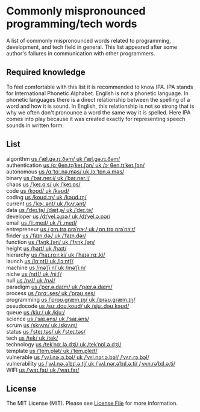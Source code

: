 # Commonly mispronounced programming/tech words

A list of commonly mispronounced words related to programming, development, and tech field in general. This list
appeared after some author's failures in communication with other programmers.

## Required knowledge

To feel comfortable with this list it is recommended to know IPA. IPA stands for International Phonetic Alphabet.
English is not a phonetic language. In phonetic languages there is a direct relationship between the spelling of a word
and how it is sound. In English, this relationship is not so strong that is why we often don't pronounce a word the same
way it is spelled. Here IPA comes into play because it was created exactly for representing speech sounds in written form.


## List

algorithm [us /ˈæl.ɡə.rɪ.ðəm/ uk /ˈæl.ɡə.rɪ.ðəm/](https://dictionary.cambridge.org/us/dictionary/english/algorithm)  
authentication [us /ɑːˌθen.t̬əˈkeɪ.ʃən/ uk /ɔːˌθen.tɪˈkeɪ.ʃən/](https://dictionary.cambridge.org/us/dictionary/english/authentication)  
autonomous [us /ɑːˈtɑː.nə.məs/ uk /ɔːˈtɒn.ə.məs/](https://dictionary.cambridge.org/us/dictionary/english/autonomous)  
binary [us /ˈbaɪ.ner.i/ uk /ˈbaɪ.nər.i/](https://dictionary.cambridge.org/us/dictionary/english/binary)  
chaos [us /ˈkeɪ.ɑːs/ uk /ˈkeɪ.ɒs/](https://dictionary.cambridge.org/us/dictionary/english/chaos)  
code [us /koʊd/ uk /kəʊd/](https://dictionary.cambridge.org/us/dictionary/english/code)  
coding [us /koʊd.ɪŋ/ uk /kəʊd.ɪŋ/](https://dictionary.cambridge.org/dictionary/english/coding)  
current [us /ˈkɝː.ənt/ uk /ˈkʌr.ənt/](https://dictionary.cambridge.org/us/dictionary/english/current)  
data [us /ˈdeɪ.t̬ə/ /dæt̬.ə/ uk /ˈdeɪ.tə/](https://dictionary.cambridge.org/us/dictionary/english/data )  
developer [us /dɪˈvel.ə.pɚ/ uk /dɪˈvel.ə.pər/](https://dictionary.cambridge.org/us/dictionary/english/developer)  
email [us /ˈiː.meɪl/ uk /ˈiː.meɪl/](https://dictionary.cambridge.org/us/dictionary/english/email)  
entrepreneur [us /ˌɑːn.trə.prəˈnɝː/ uk /ˌɒn.trə.prəˈnɜːr/](https://dictionary.cambridge.org/us/dictionary/english/entrepreneur )  
finder [us /ˈfaɪn.dɚ/ uk /ˈfaɪn.dər/](https://dictionary.cambridge.org/us/dictionary/english/finder)  
function [us /ˈfʌŋk.ʃən/ uk /ˈfʌŋk.ʃən/](https://dictionary.cambridge.org/us/dictionary/english/function)  
height [us /haɪt/ uk /haɪt/](https://dictionary.cambridge.org/us/dictionary/english/height)  
hierarchy [us /ˈhaɪ.rɑːr.ki/ uk /ˈhaɪə.rɑː.ki/](https://dictionary.cambridge.org/us/dictionary/english/hierarchy)  
launch [us /lɑːntʃ/ uk /lɔːntʃ/](https://dictionary.cambridge.org/us/dictionary/english/launch)  
machine [us /məˈʃiːn/ uk /məˈʃiːn/](https://dictionary.cambridge.org/us/dictionary/english/machine)  
niche [us /nɪtʃ/ uk /niːʃ/](https://dictionary.cambridge.org/us/dictionary/english/niche)  
null [us /nʌl/ uk /nʌl/](https://dictionary.cambridge.org/us/dictionary/english/null)  
paradigm [us /ˈper.ə.daɪm/ uk /ˈpær.ə.daɪm/](https://dictionary.cambridge.org/us/dictionary/english/paradigm)  
process [us /ˈprɑː.ses/ uk /ˈprəʊ.ses/](https://dictionary.cambridge.org/us/dictionary/english/process)  
programming [us /ˈproʊ.ɡræm.ɪŋ/ uk /ˈprəʊ.ɡræm.ɪŋ/](https://dictionary.cambridge.org/us/dictionary/english/programming)  
pseudocode [us /suː.doʊ.koʊd/ uk /sjuː.dəʊ.kəʊd/](https://dictionary.cambridge.org/us/dictionary/english/pseudo)  
queue [us /kjuː/ uk /kjuː/](https://dictionary.cambridge.org/us/dictionary/english/queue)  
science [us /ˈsaɪ.əns/ uk /ˈsaɪ.əns/](https://dictionary.cambridge.org/us/dictionary/english/science)  
scrum [us /skrʌm/ uk /skrʌm/](https://dictionary.cambridge.org/us/dictionary/english/scrum)  
status [us /ˈsteɪ.t̬əs/ uk /ˈsteɪ.təs/](https://dictionary.cambridge.org/us/dictionary/english/status)  
tech [us /tek/ uk /tek/](https://dictionary.cambridge.org/us/dictionary/english/tech)  
technology [us /tekˈnɑː.lə.dʒi/ uk /tekˈnɒl.ə.dʒi/](https://dictionary.cambridge.org/us/dictionary/english/technology)  
template [us /ˈtem.plət/ uk /ˈtem.pleɪt/](https://dictionary.cambridge.org/us/dictionary/english/template)  
vulnerable [us /ˈvʌl.nɚ.ə.bəl/ uk /ˈvʌl.nər.ə.bəl/ /ˈvʌn.rə.bəl/](https://dictionary.cambridge.org/us/dictionary/english/vulnerable)  
vulnerability [us /ˌvʌl.nɚ.əˈbɪl.ə.t̬i/ uk /ˌvʌl.nər.əˈbɪl.ə.ti/ /ˌvʌn.rəˈbɪl.ə.ti/](https://dictionary.cambridge.org/us/dictionary/english/vulnerability)  
WIFI [us /ˈwaɪ.faɪ/ uk /ˈwaɪ.faɪ/](https://dictionary.cambridge.org/us/dictionary/english/wi-fi)  


## License

The MIT License (MIT). Please see [License File](LICENSE.md) for more information.
